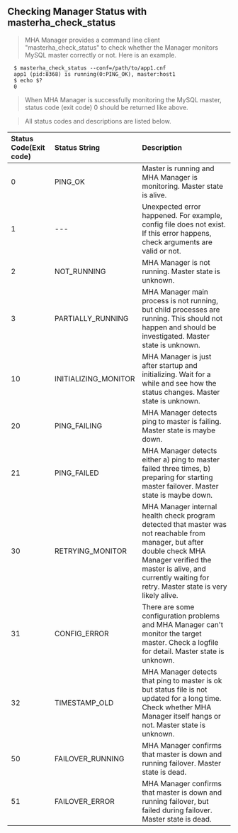 ## Checking Manager Status with masterha\_check\_status ##

> MHA Manager provides a command line client "masterha\_check\_status" to check whether the Manager monitors MySQL master correctly or not. Here is an example.

```
  $ masterha_check_status --conf=/path/to/app1.cnf
  app1 (pid:8368) is running(0:PING_OK), master:host1
  $ echo $?
  0
```

> When MHA Manager is successfully monitoring the MySQL master, status code (exit code) 0 should be returned like above.

> All status codes and descriptions are listed below.


|**Status Code(Exit code)**|**Status String**|**Description**|
|:-------------------------|:----------------|:--------------|
|0                         |PING\_OK         |Master is running and MHA Manager is monitoring. Master state is alive.|
|1                         |---              |Unexpected error happened. For example, config file does not exist. If this error happens, check arguments are valid or not.|
|2                         |NOT\_RUNNING     |MHA Manager is not running. Master state is unknown.|
|3                         |PARTIALLY\_RUNNING|MHA Manager main process is not running, but child processes are running. This should not happen and should be investigated. Master state is unknown.|
|10                        |INITIALIZING\_MONITOR|MHA Manager is just after startup and initializing. Wait for a while and see how the status changes. Master state is unknown.|
|20                        |PING\_FAILING    |MHA Manager detects ping to master is failing. Master state is maybe down.|
|21                        |PING\_FAILED     |MHA Manager detects either a) ping to master failed three times, b) preparing for starting master failover. Master state is maybe down.|
|30                        |RETRYING\_MONITOR|MHA Manager internal health check program detected that master was not reachable from manager, but after double check MHA Manager verified the master is alive, and currently waiting for retry. Master state is very likely alive.|
|31                        |CONFIG\_ERROR    |There are some configuration problems and MHA Manager can't monitor the target master. Check a logfile for detail. Master state is unknown.|
|32                        |TIMESTAMP\_OLD   |MHA Manager detects that ping to master is ok but status file is not updated for a long time. Check whether MHA Manager itself hangs or not. Master state is unknown.|
|50                        |FAILOVER\_RUNNING|MHA Manager confirms that master is down and running failover. Master state is dead.|
|51                        |FAILOVER\_ERROR  |MHA Manager confirms that master is down and running failover, but failed during failover. Master state is dead.|